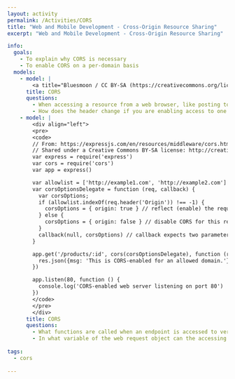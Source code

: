 ```yaml
---
layout: activity
permalink: /Activities/CORS
title: "Web and Mobile Development - Cross-Origin Resource Sharing"
excerpt: "Web and Mobile Development - Cross-Origin Resource Sharing"

info:
  goals: 
    - To explain why CORS is necessary
    - To enable CORS on a per-domain basis
  models:
    - model: |
        <a title="Bluesmoon / CC BY-SA (https://creativecommons.org/licenses/by-sa/4.0)" href="https://commons.wikimedia.org/wiki/File:Flowchart_showing_Simple_and_Preflight_XHR.svg"><img width="512" alt="Flowchart showing Simple and Preflight XHR" src="https://upload.wikimedia.org/wikipedia/commons/thumb/c/ca/Flowchart_showing_Simple_and_Preflight_XHR.svg/512px-Flowchart_showing_Simple_and_Preflight_XHR.svg.png"></a>
      title: CORS
      questions:
        - When accessing a resource from a web browser, like posting to a form on another server, you may receive a Cross-Domain error from your browser.  What header can you set to enable CORS?
        - How does the header change if you are enabling access to one or more specific hosts, rather than any?
    - model: |
        <div align="left">
        <pre>
        <code>
        // From: https://expressjs.com/en/resources/middleware/cors.html
        // Shared under a Creative Commons BY-SA license: http://creativecommons.org/licenses/by-sa/3.0/us/
        var express = require('express')
        var cors = require('cors')
        var app = express()

        var allowlist = ['http://example1.com', 'http://example2.com']
        var corsOptionsDelegate = function (req, callback) {
          var corsOptions;
          if (allowlist.indexOf(req.header('Origin')) !== -1) {
            corsOptions = { origin: true } // reflect (enable) the requested origin in the CORS response
          } else {
            corsOptions = { origin: false } // disable CORS for this request
          }
          callback(null, corsOptions) // callback expects two parameters: error and options
        }

        app.get('/products/:id', cors(corsOptionsDelegate), function (req, res, next) {
          res.json({msg: 'This is CORS-enabled for an allowed domain.'})
        })

        app.listen(80, function () {
          console.log('CORS-enabled web server listening on port 80')
        })
        </code>
        </pre>
        </div>
      title: CORS
      questions:
        - What functions are called when an endpoint is accessed to verify CORS for a particular host?
        - In what variable of the web request object can the accessing hostname be found?
        
tags:
  - cors
  
---
```



